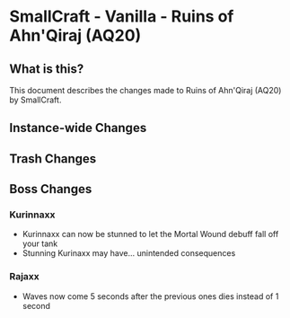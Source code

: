 # SmallCraft - Vanilla - Ruins of Ahn'Qiraj (AQ20)

## What is this?
This document describes the changes made to Ruins of Ahn'Qiraj (AQ20) by SmallCraft.

## Instance-wide Changes

## Trash Changes

## Boss Changes

### Kurinnaxx
- Kurinnaxx can now be stunned to let the Mortal Wound debuff fall off your tank
- Stunning Kurinaxx may have... unintended consequences

### Rajaxx
- Waves now come 5 seconds after the previous ones dies instead of 1 second